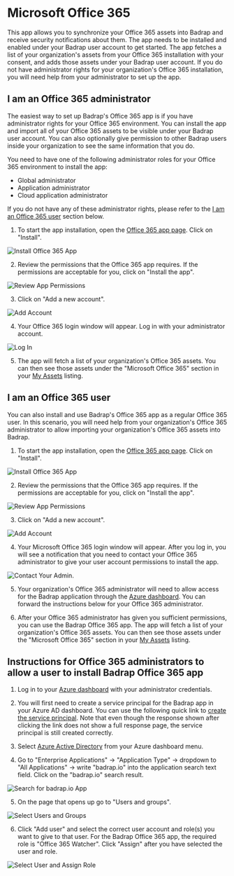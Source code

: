 # Microsoft Office 365

This app allows you to synchronize your Office 365 assets into Badrap and receive security notifications about them. The app needs to be installed and enabled under your Badrap user account to get started. The app fetches a list of your organization's assets from your Office 365 installation with your consent, and adds those assets under your Badrap user account. If you do not have administrator rights for your organization's Office 365 installation, you will need help from your administrator to set up the app.

## I am an Office 365 administrator

The easiest way to set up Badrap's Office 365 app is if you have administrator rights for your Office 365 environment. You can install the app and import all of your Office 365 assets to be visible under your Badrap user account. You can also optionally give permission to other Badrap users inside your organization to see the same information that you do.

You need to have one of the following administrator roles for your Office 365 environment to install the app:

 * Global administrator
 * Application administrator
 * Cloud application administrator

If you do not have any of these administrator rights, please refer to the [I am an Office 365 user](./#i-am-an-office365-user) section below. 

1. To start the app installation, open the [Office 365 app page](https://badrap.io/apps/office365/). Click on "Install".

![Install Office 365 App](./o365-10-install.png)

2. Review the permissions that the Office 365 app requires. If the permissions are acceptable for you, click on "Install the app". 

![Review App Permissions](./o365-20-review-perms.png)

3. Click on "Add a new account". 

![Add Account](./o365-30-add-account.png)

4. Your Office 365 login window will appear. Log in with your administrator account. 

![Log In](./o365-40-login.png)

5. The app will fetch a list of your organization's Office 365 assets. You can then see those assets under the "Microsoft Office 365" section in your [My Assets](https://badrap.io/assets) listing.

## I am an Office 365 user

You can also install and use Badrap's Office 365 app as a regular Office 365 user. In this scenario, you will need help from your organization's Office 365 administrator to allow importing your organization's Office 365 assets into Badrap.

1. To start the app installation, open the [Office 365 app page](https://badrap.io/apps/office365/). Click on "Install".

![Install Office 365 App](./o365-10-install.png)

2. Review the permissions that the Office 365 app requires. If the permissions are acceptable for you, click on "Install the app".

![Review App Permissions](./o365-20-review-perms.png)

3. Click on "Add a new account".

![Add Account](./o365-30-add-account.png)

4. Your Microsoft Office 365 login window will appear. After you log in, you will see a notification that you need to contact your Office 365 administrator to give your user account permissions to install the app.

![Contact Your Admin](./o365-50-contact-admin.png). 

5. Your organization's Office 365 administrator will need to allow access for the Badrap application through the [Azure dashboard](https://portal.azure.com). You can forward the instructions below for your Office 365 administrator. 

6. After your Office 365 administrator has given you sufficient permissions, you can use the Badrap Office 365 app. The app will fetch a list of your organization's Office 365 assets. You can then see those assets under the "Microsoft Office 365" section in your [My Assets](https://badrap.io/assets) listing.

## Instructions for Office 365 administrators to allow a user to install Badrap Office 365 app

1. Log in to your [Azure dashboard](https://portal.azure.com) with your administrator credentials. 

2. You will first need to create a service principal for the Badrap app in your Azure AD dashboard. You can use the following quick link to [create the service principal](https://login.microsoftonline.com/organizations/v2.0/adminconsent?client_id=57e819f3-bb1d-44e8-91c7-fe7d702e622d&scope=openid%20offline_access%20https://graph.microsoft.com/user.read.all%20https://graph.microsoft.com/group.read.all&redirect_uri=https://ms-apps.badrap.io/o365/callback). Note that even though the response shown after clicking the link does not show a full response page, the service principal is still created correctly.

3. Select [Azure Active Directory](https://portal.azure.com/#blade/Microsoft_AAD_IAM/ActiveDirectoryMenuBlade/Overview) from your Azure dashboard menu.

4. Go to "Enterprise Applications" -> "Application Type" -> dropdown to "All Applications" -> write "badrap.io" into the application search text field. Click on the "badrap.io" search result.

![Search for badrap.io App](./o365-60-azure-applications.png)

5. On the page that opens up go to "Users and groups".

![Select Users and Groups](./o365-70-users-and-groups.png)

6. Click "Add user" and select the correct user account and role(s) you want to give to that user. For the Badrap Office 365 app, the required role is "Office 365 Watcher". Click "Assign" after you have selected the user and role. 

![Select User and Assign Role](./o365-80-assign-user-role.png)
